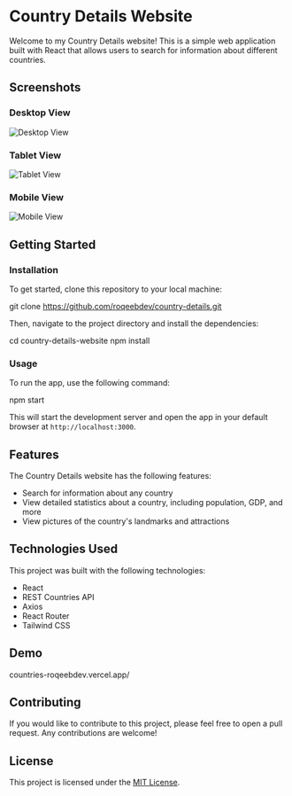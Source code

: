 # Country Details Website

Welcome to my Country Details website! This is a simple web application built with React that allows users to search for information about different countries.

## Screenshots

### Desktop View

![Desktop View](https://res.cloudinary.com/dvnxxzft4/image/upload/v1683325806/desktop.png)

### Tablet View

![Tablet View](https://res.cloudinary.com/dvnxxzft4/image/upload/v1683325806/tablet.png)

### Mobile View

![Mobile View](https://res.cloudinary.com/dvnxxzft4/image/upload/v1683325806/mobile.png)

## Getting Started

### Installation

To get started, clone this repository to your local machine:

git clone https://github.com/roqeebdev/country-details.git


Then, navigate to the project directory and install the dependencies:

cd country-details-website
npm install

### Usage

To run the app, use the following command:

npm start

This will start the development server and open the app in your default browser at `http://localhost:3000`.

## Features

The Country Details website has the following features:

- Search for information about any country
- View detailed statistics about a country, including population, GDP, and more
- View pictures of the country's landmarks and attractions

## Technologies Used

This project was built with the following technologies:

- React
- REST Countries API
- Axios
- React Router
- Tailwind CSS

## Demo
countries-roqeebdev.vercel.app/

## Contributing

If you would like to contribute to this project, please feel free to open a pull request. Any contributions are welcome!

## License

This project is licensed under the [MIT License](LICENSE).



